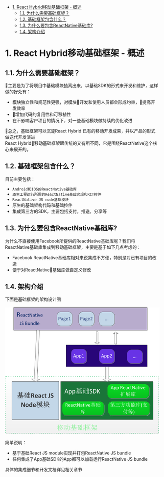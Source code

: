 <br/>
<!-- TOC -->

- [1. React Hybrid移动基础框架 - 概述](#1-react-hybrid移动基础框架---概述)
    - [1.1. 为什么需要基础框架？](#11-为什么需要基础框架)
    - [1.2. 基础框架包含什么？](#12-基础框架包含什么)
    - [1.3. 为什么要包含ReactNative基础库?](#13-为什么要包含reactnative基础库)
    - [1.4. 架构介绍](#14-架构介绍)

<!-- /TOC -->
# 1. React Hybrid移动基础框架 - 概述
## 1.1. 为什么需要基础框架？
主要是为了将项目中基础模块抽离出来，以基础SDK的形式来开发和维护，这样做的好处有：
* 模块独立性和规范性更强，对模块开发和使用人员都会形成约束，提高开发效率
* 增加代码的复用性和可移植性
* 在不影响客户项目的情况下，对一些基础模块做持续的优化改进

总之，基础框架可以沉淀React Hybrid 已有的移动开发成果，并以产品的形式做迭代开发演进
<br/>
React Hybrid移动基础框架跟传统的又有所不同，它是围绕ReactNative这个核心来展开的。

## 1.2. 基础框架包含什么？
目前主要包括：
* `Android和IOS的ReactNative基础库`
* `原生工程运行所需的ReactNative基础实现和RCT控件`
* `ReactNative JS node基础模块`
* 原生的基础架构代码和基础控件
* 集成第三方的SDK，主要包括支付，推送，分享等

## 1.3. 为什么要包含ReactNative基础库?
为什么不直接使用Facebook所提供的ReactNative基础库呢？我们将ReactNative基础库集成到移动基础框架，主要是基于如下几点考虑的：
* Facebook ReactNative基础库相对来说集成不方便，特别是对已有项目的改造
* 便于对ReactNative基础库做自定义修改

## 1.4. 架构介绍
下面是基础框架的架构设计图
<br/>
<br/>
![](res/framework-design.png)

简单说明：
* 基于基础React JS module实现并打包ReactNative JS bundle
* 任何集成了App基础SDK的App都可以加载运行ReactNative JS bundle

具体的集成细节和开发文档详见相关章节
